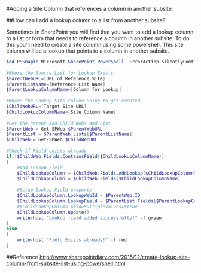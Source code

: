 #Adding a Site Column that references a column in another subsite.

##How can I add a lookup column to a list from another subsite?

Sometimes in SharePoint you will find that you want to add a lookup column to a list or form that needs to reference a column in another subsite. To do this you'll need to create a site column using some powershell. This site column will be a lookup that points to a column in another subsite. 

```powershell
Add-PSSnapin Microsoft.SharePoint.PowerShell -ErrorAction SilentlyContinue 
 
#Where the Source List for Lookup Exists
$ParentWebURL=[URL of Reference Site]
$ParentListName=[Reference List Name]
$ParentLookupColumnName=[Column for Lookup]
 
#Where the Lookup Site column Going to get created
$ChildWebURL=[Target Site URL]
$ChildLookupColumnName=[Site Column Name]
  
#Get the Parent and Child Webs and List
$ParentWeb = Get-SPWeb $ParentWebURL
$ParentList = $ParentWeb.Lists[$ParentListName]
$ChildWeb = Get-SPWeb $ChildWebURL
 
#Check if Field exists already
if(!$ChildWeb.Fields.ContainsField($ChildLookupColumnName))
{
    #Add Lookup Field
    $ChildLookupColumn = $ChildWeb.Fields.AddLookup($ChildLookupColumnName,$ParentList.id,$False)
    $ChildLookupColumn = $ChildWeb.Fields[$ChildLookupColumnName]
  
    #Setup lookup Field property
    $ChildLookupColumn.LookupWebId = $ParentWeb.ID
    $ChildLookupColumn.LookupField = $ParentList.Fields[$ParentLookupColumnName].InternalName
    #$ChildLookupColumn.AllowMultipleValues=$true
    $ChildLookupColumn.update()
    write-host "Lookup field added successfully!" -f green
}
else
{
    write-host "Field Exists already!" -f red
}
```

##Reference
http://www.sharepointdiary.com/2015/12/create-lookup-site-column-from-subsite-list-using-powershell.html